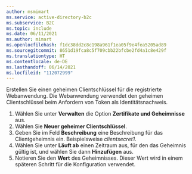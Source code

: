 ```yaml
---
author: msmimart
ms.service: active-directory-b2c
ms.subservice: B2C
ms.topic: include
ms.date: 06/11/2021
ms.author: mimart
ms.openlocfilehash: f1dc38dd2c8c198a961f1ea05f9e4fea5205ad89
ms.sourcegitcommit: 8651d19fca8c5f709cbb22bfcbe2fd4a1c8e429f
ms.translationtype: HT
ms.contentlocale: de-DE
ms.lasthandoff: 06/14/2021
ms.locfileid: "112072999"
---
```

Erstellen Sie einen geheimen Clientschlüssel für die registrierte Webanwendung. Die Webanwendung verwendet den geheimen Clientschlüssel beim Anfordern von Token als Identitätsnachweis.

1. Wählen Sie unter **Verwalten** die Option **Zertifikate und Geheimnisse** aus.
1. Wählen Sie **Neuer geheimer Clientschlüssel**.
1. Geben Sie im Feld **Beschreibung** eine Beschreibung für das Clientgeheimnis ein. Beispielsweise *clientsecret1*.
1. Wählen Sie unter **Läuft ab** einen Zeitraum aus, für den das Geheimnis gültig ist, und wählen Sie dann **Hinzufügen** aus.
1. Notieren Sie den **Wert** des Geheimnisses. Dieser Wert wird in einem späteren Schritt für die Konfiguration verwendet.
